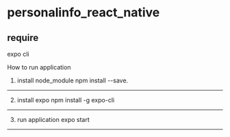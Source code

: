 # personalinfo_react_native

require
------------------------------------------------------------------------------------------------------------------------------------------
expo cli

How to run application

1. install node_module
npm install --save. 
------------------------------------------------------------------------------------------------------------------------------------------

2. install expo 
npm install -g expo-cli
------------------------------------------------------------------------------------------------------------------------------------------
      
3. run application
 expo start
------------------------------------------------------------------------------------------------------------------------------------------


